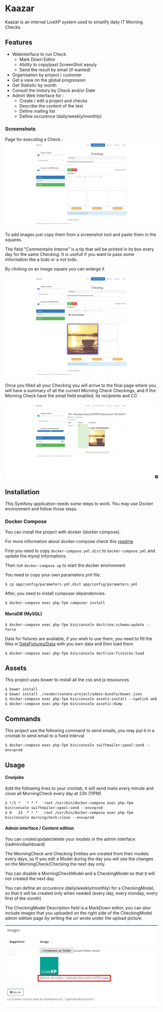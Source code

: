 Kaazar
======

Kaazar is an internal LiveXP system used to simplify daily IT Morning Checks.

Features
--------
* Webinterface to run Check
  * Mark Down Editor
  * Ability to copy/past ScreenShot easyly
  * Send the result by email (if wanted)
* Organisation by project / customer
* Get a view on the global progression
* Get Statistic by month
* Consult the history by Check and/or Date
* Admin Web Interface for :
  * Create / edit a project and checks
  * Describe the content of the test
  * Define mailing list
  * Define occurence (daily/weekly/monthly)


### Screenshots

Page for executing a Check : 
![livexp_kaazar_admin_checking_model](./docs/livexp_kaazar_checking_interface.png)

To add images just copy them from a screenshot tool and paste them in the squares.

The field "Commentaire Interne" is a tip that will be printed in its box every day for the same Checking.
It is usefull if you want to pass some information like a todo or a not todo.

By clicking on an image square you can enlarge it

![livexp_kaazar_checking_filled](./docs/livexp_kaazar_checking_filled.png)

Once you filled all your Checking you will arrive to the final page where you will have a summary of all the current Morning Check Checkings,
and if the Morning Check have the email field enabled, its recipients and CC

![livexp_kaazar_final_interface](./docs/livexp_kaazar_final_interface.png)

Installation
------------

This Symfony application needs some steps to work. You may use Docker environment and follow those steps.

### Docker Compose

You can install the project with docker (docker compose). 

For more information about docker-compose check this [readme](./engine/README.md)

First you need to copy ``docker-compose.yml.dist`` to ``docker-compose.yml`` and update the mysql informations 

Then run ``docker-compose up`` to start the docker environment

You need to copy your own parameters.yml file.

~~~~~~~~~~~~~~~~~~~~~~~~~~~~~~~~~~~~~~~~~~~~~~~~~~~~~~~~~~~~~~~~~~~~~~~~~~~~~~~~
$ cp app/config/parameters.yml.dist app/config/parameters.yml
~~~~~~~~~~~~~~~~~~~~~~~~~~~~~~~~~~~~~~~~~~~~~~~~~~~~~~~~~~~~~~~~~~~~~~~~~~~~~~~~

After, you need to install composer dependencies.

~~~~~~~~~~~~~~~~~~~~~~~~~~~~~~~~~~~~~~~~~~~~~~~~~~~~~~~~~~~~~~~~~~~~~~~~~~~~~~~~
$ docker-compose exec php-fpm composer install
~~~~~~~~~~~~~~~~~~~~~~~~~~~~~~~~~~~~~~~~~~~~~~~~~~~~~~~~~~~~~~~~~~~~~~~~~~~~~~~~

#### MariaDB (MySQL)

~~~~~~~~~~~~~~~~~~~~~~~~~~~~~~~~~~~~~~~~~~~~~~~~~~~~~~~~~~~~~~~~~~~~~~~~~~~~~~~~
$ docker-compose exec php-fpm bin/console doctrine:schema:update --force
~~~~~~~~~~~~~~~~~~~~~~~~~~~~~~~~~~~~~~~~~~~~~~~~~~~~~~~~~~~~~~~~~~~~~~~~~~~~~~~~

Data for fixtures are available, if you wish to use them, you need to fill the files 
in [DataFixtures/Data](./src/AppBundle/DataFixtures/Data) with you own data and then load them

~~~~~~~~~~~~~~~~~~~~~~~~~~~~~~~~~~~~~~~~~~~~~~~~~~~~~~~~~~~~~~~~~~~~~~~~~~~~~~~~
$ docker-compose exec php-fpm bin/console doctrine:fixtures:load
~~~~~~~~~~~~~~~~~~~~~~~~~~~~~~~~~~~~~~~~~~~~~~~~~~~~~~~~~~~~~~~~~~~~~~~~~~~~~~~~

Assets
------

This project uses bower to install all the css and js ressources

~~~~~~~~~~~~~~~~~~~~~~~~~~~~~~~~~~~~~~~~~~~~~~~~~~~~~~~~~~~~~~~~~~~~~~~~~~~~~~~~
$ bower install
$ bower install ./vendor/sonata-project/admin-bundle/bower.json
$ docker-compose exec php-fpm bin/console assets:install --symlink web
$ docker-compose exec php-fpm bin/console assetic:dump
~~~~~~~~~~~~~~~~~~~~~~~~~~~~~~~~~~~~~~~~~~~~~~~~~~~~~~~~~~~~~~~~~~~~~~~~~~~~~~~~

Commands
------

This project use the following command to send emails, you may put it in a crontab to send email to a fixed interval

~~~~~~~~~~~~~~~~~~~~~~~~~~~~~~~~~~~~~~~~~~~~~~~~~~~~~~~~~~~~~~~~~~~~~~~~~~~~~~~~
$ docker-compose exec php-fpm bin/console swiftmailer:spool:send --env=prod
~~~~~~~~~~~~~~~~~~~~~~~~~~~~~~~~~~~~~~~~~~~~~~~~~~~~~~~~~~~~~~~~~~~~~~~~~~~~~~~~

Usage
-----

#### Cronjobs

Add the following lines to your crontab, it will send mails every minute and close all MorningCheck every day at 23h (11PM)

~~~~~~~~~~~~~~~~~~~~~~~~~~~~~~~~~~~~~~~~~~~~~~~~~~~~~~~~~~~~~~~~~~~~~~~~~~~~~~~~
$ */1 *   * * *   root /usr/bin/docker-compose exec php-fpm bin/console swiftmailer:spool:send --env=prod
$ 0   23  * * *   root /usr/bin/docker-compose exec php-fpm bin/console morningcheck:close --env=prod
~~~~~~~~~~~~~~~~~~~~~~~~~~~~~~~~~~~~~~~~~~~~~~~~~~~~~~~~~~~~~~~~~~~~~~~~~~~~~~~~

#### Admin interface / Content edition

You can create/update/delete your models in the admin interface (/admin/dashboard)

The MorningCheck and Checking Entities are created from their models every days, 
so if you edit a Model during the day you will see the changes on the MorningCheck/Checking the next day only.

You can disable a MorningCheckModel and a CheckingModel so that it will not created the next day.

You can define an occurence (daily/weekly/monthly) for a CheckingModel, 
so that it will be created only when needed (every day, every monday, every first of the month)

The CheckingModel Description field is a MarkDown editor, 
you can also include images that you uploaded on the right side of the CheckingModel admin edition page 
by writing the url wrote under the upload picture.

![livexp_kaazar_admin_checking_model](./docs/livexp_kaazar_admin_checking_model.jpg)
